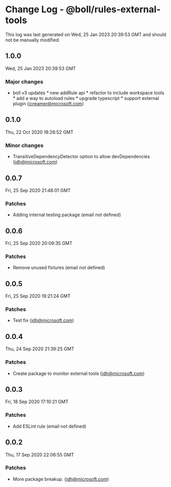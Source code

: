 # Change Log - @boll/rules-external-tools

This log was last generated on Wed, 25 Jan 2023 20:39:53 GMT and should not be manually modified.

<!-- Start content -->

## 1.0.0

Wed, 25 Jan 2023 20:39:53 GMT

### Major changes

- boll v3 updates * new addRule api * refactor to include workspace tools * add a way to autoload rules * upgrade typescript * support external plugin (jcreamer@microsoft.com)

## 0.1.0

Thu, 22 Oct 2020 18:26:52 GMT

### Minor changes

- TransitiveDependencyDetector option to allow devDependencies (jdh@microsoft.com)

## 0.0.7

Fri, 25 Sep 2020 21:48:01 GMT

### Patches

- Adding internal testing package (email not defined)

## 0.0.6

Fri, 25 Sep 2020 20:09:35 GMT

### Patches

- Remove unused fixtures (email not defined)

## 0.0.5

Fri, 25 Sep 2020 19:21:24 GMT

### Patches

- Test fix (jdh@microsoft.com)

## 0.0.4

Thu, 24 Sep 2020 21:39:25 GMT

### Patches

- Create package to monitor external tools (jdh@microsoft.com)

## 0.0.3

Fri, 18 Sep 2020 17:10:21 GMT

### Patches

- Add ESLint rule (email not defined)

## 0.0.2

Thu, 17 Sep 2020 22:06:55 GMT

### Patches

- More package breakup. (jdh@microsoft.com)
